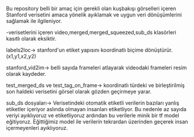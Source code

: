 <p>Bu repository belli bir amaç için gerekli olan kuşbakışı görselleri içeren Stanford verisetini amaca yönelik ayıklamak ve uygun veri dönüşümlerini sağlamak ile ilgileniyor.</p>
<p>-verisetlerini içeren video,merged,merged_squeezed,sub_ds klasörleri kasıtlı olarak eksiktir.</p>
<p>
  labels2loc-> stanford'un etiket yapısını koordinatlı biçime dönüştürür.(x1,y1,x2,y2)
</p>
<p>
  stanford_vid2im-> belli sayıda frameleri atlayarak videodaki frameleri resim olarak kaydeder.
</p>
<p>
  test_merged_ds ve test_tag_on_frame-> koordinatlı türdeki ve birleştirilmiş son haldeki verisetini görsel olarak gözden geçirmeye yarar.
</p>
<p>
  sub_ds dosyaları-> Verisetindeki otomatik etiketli verilerin bazıları yanlış etiketler içeriyor aslında olmayan 
  insanları etiketliyor. Bu nedenle az sayıda veriyi ayıklıyoruz ve etiketliyoruz ardından bu verilerle minik bir tf model eğitiyoruz. 
  Eğittiğimiz model ile verilerin tekrardan üzerinden geçerek insan içermeyenleri ayıklıyoruz. 
  
</p>
